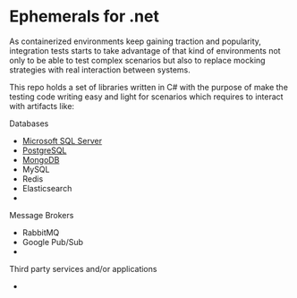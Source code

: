 # Ephemerals for .net

As containerized environments keep gaining traction and popularity, integration tests starts to take advantage 
of that kind of environments not only to be able to test complex scenarios but also to replace mocking strategies with real interaction between systems.

This repo holds a set of libraries written in C# with the purpose of make the testing code writing easy and light for scenarios which requires to interact with artifacts like:

Databases

- [Microsoft SQL Server](https://github.com/paranoid-software/ephemerals.net/tree/main/mssql)
- [PostgreSQL](https://github.com/paranoid-software/ephemerals.net/tree/main/postgresql)
- [MongoDB](https://github.com/paranoid-software/ephemerals.net/tree/main/mongodb)
- MySQL
- Redis
- Elasticsearch
- 

Message Brokers

- RabbitMQ
- Google Pub/Sub
-

Third party services and/or applications

- 
